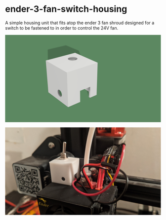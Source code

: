 # ender-3-fan-switch-housing
A simple housing unit that fits atop the ender 3 fan shroud designed for a switch to be fastened to in order to control the 24V fan.

![Rendered Model](ender%203%20fan%20switch%20cabinet%20v1.png)

![Fan housing attached to Ender 3](fan-controller.jpg)

